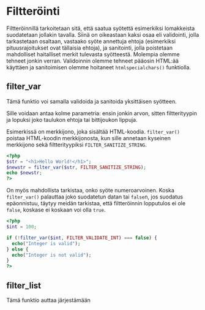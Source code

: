 # Filtteröinti

Filtteröinnillä tarkoitetaan sitä, että saatua syötettä esimerkiksi lomakkeista suodatetaan jollakin tavalla. Siinä on oikeastaan kaksi osaa eli validointi, jolla tarkastetaan osaltaan, vastaako syöte annettuja ehtoja (esimerkiksi pituusrajoitukset ovat tällaisia ehtoja), ja sanitointi, jolla poistetaan mahdolliset haitalliset merkit tulevasta syötteestä. Molempia olemme tehneet jonkin verran. Validoinnin olemme tehneet pääosin HTML:ää käyttäen ja sanitoimisen olemme hoitaneet ``htmlspecialchars()`` funktiolla.


## filter_var

Tämä funktio voi samalla validoida ja sanitoida yksittäisen syötteen.

Sille voidaan antaa kolme parametria: ensin jonkin arvon, sitten filtterityypin ja lopuksi joko taulukon ehtoja tai bittijoukon lippuja.

Esimerkissä on merkkijono, joka sisältää HTML-koodia. ``filter_var()`` poistaa HTML-koodin merkkijonosta, kun sille annetaan kyseinen merkkijono sekä filtterityypiksi ``FILTER_SANITIZE_STRING``.

````php
<?php
$str = "<h1>Hello World!</h1>";
$newstr = filter_var($str, FILTER_SANITIZE_STRING);
echo $newstr;
?>
````

On myös mahdollista tarkistaa, onko syöte numeroarvoinen. Koska ``filter_var()`` palauttaa joko suodatetun datan tai ``false``n, jos suodatus epäonnistuu, täytyy meidän tarkistaa, että filtteröinnin lopputulos ei ole ``false``, koskase ei koskaan voi olla ``true``. 

````php
<?php
$int = 100;

if (!filter_var($int, FILTER_VALIDATE_INT) === false) {
  echo("Integer is valid");
} else {
  echo("Integer is not valid");
}
?>
````

## filter_list

Tämä funktio auttaa järjestämään 